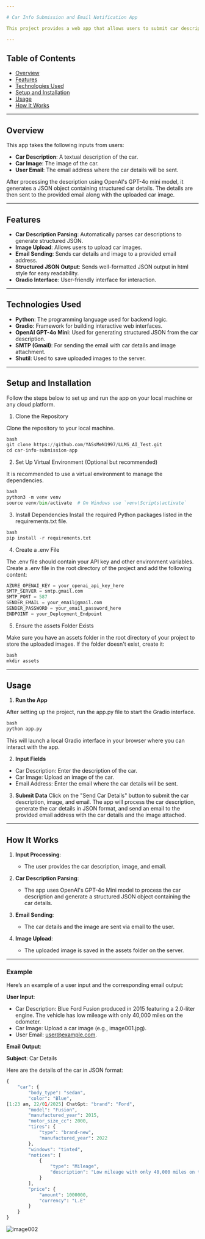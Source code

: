 ```yaml
---

# Car Info Submission and Email Notification App

This project provides a web app that allows users to submit car descriptions, upload car images, and receive the car details formatted as a structured JSON via email. The app processes the description using OpenAI's GPT-4o mini model and sends an email containing the car details, including a JSON format and the uploaded image as an attachment.

---
```


## Table of Contents

- [Overview](#overview)
- [Features](#features)
- [Technologies Used](#technologies-used)
- [Setup and Installation](#setup-and-installation)
- [Usage](#usage)
- [How It Works](#how-it-works)

---

## Overview

This app takes the following inputs from users:

- **Car Description**: A textual description of the car.
- **Car Image**: The image of the car.
- **User Email**: The email address where the car details will be sent.

After processing the description using OpenAI's GPT-4o mini model, it generates a JSON object containing structured car details. The details are then sent to the provided email along with the uploaded car image.

---

## Features

- **Car Description Parsing**: Automatically parses car descriptions to generate structured JSON.
- **Image Upload**: Allows users to upload car images.
- **Email Sending**: Sends car details and image to a provided email address.
- **Structured JSON Output**: Sends well-formatted JSON output in html style for easy readability.
- **Gradio Interface**: User-friendly interface for interaction.

---

## Technologies Used

- **Python**: The programming language used for backend logic.
- **Gradio**: Framework for building interactive web interfaces.
- **OpenAI GPT-4o Mini**: Used for generating structured JSON from the car description.
- **SMTP (Gmail)**: For sending the email with car details and image attachment.
- **Shutil**: Used to save uploaded images to the server.

---

## Setup and Installation

Follow the steps below to set up and run the app on your local machine or any cloud platform.

1. Clone the Repository

Clone the repository to your local machine.

```python
bash
git clone https://github.com/YASsMeN1997/LLMS_AI_Test.git
cd car-info-submission-app
```

2. Set Up Virtual Environment (Optional but recommended)

It is recommended to use a virtual environment to manage the dependencies.

```python
bash
python3 -m venv venv
source venv/bin/activate  # On Windows use `venv\Scripts\activate`
```

3. Install Dependencies
Install the required Python packages listed in the requirements.txt file.

```python
bash
pip install -r requirements.txt
```

4. Create a .env File

The .env file should contain your API key and other environment variables. Create a .env file in the root directory of the project and add the following content:

```python
AZURE_OPENAI_KEY = your_openai_api_key_here
SMTP_SERVER = smtp.gmail.com
SMTP_PORT = 587
SENDER_EMAIL = your_email@gmail.com
SENDER_PASSWORD = your_email_password_here
ENDPOINT = your_Deployment_Endpoint
```

5. Ensure the assets Folder Exists

Make sure you have an assets folder in the root directory of your project to store the uploaded images. If the folder doesn't exist, create it:

```python
bash
mkdir assets
```

---

## Usage

1. **Run the App**

After setting up the project, run the app.py file to start the Gradio interface.

```python
bash
python app.py
```

This will launch a local Gradio interface in your browser where you can interact with the app.

2. **Input Fields**

- Car Description: Enter the description of the car.
- Car Image: Upload an image of the car.
- Email Address: Enter the email where the car details will be sent.

3. **Submit Data**
Click on the "Send Car Details" button to submit the car description, image, and email. The app will process the car description, generate the car details in JSON format, and send an email to the provided email address with the car details and the image attached.

---


## How It Works

1. **Input Processing**:
   - The user provides the car description, image, and email.
   
2. **Car Description Parsing**:
   - The app uses OpenAI's GPT-4o Mini model to process the car description and generate a structured JSON object containing the car details.

3. **Email Sending**:
   - The car details and the image are sent via email to the user.

4. **Image Upload**:
   - The uploaded image is saved in the assets folder on the server.

---

### Example

Here’s an example of a user input and the corresponding email output:

**User Input**:

- Car Description: Blue Ford Fusion produced in 2015 featuring a 2.0-liter engine. The vehicle has low mileage with only 40,000 miles on the odometer.
- Car Image: Upload a car image (e.g., image001.jpg).
- User Email: user@example.com.

**Email Output**:


**Subject**: Car Details

Here are the details of the car in JSON format:

```python
{
    "car": {
        "body_type": "sedan",
        "color": "Blue",
[1:23 am, 22/01/2025] ChatGpt: "brand": "Ford",
        "model": "Fusion",
        "manufactured_year": 2015,
        "motor_size_cc": 2000,
        "tires": {
            "type": "brand-new",
            "manufactured_year": 2022
        },
        "windows": "tinted",
        "notices": [
            {
                "type": "Mileage",
                "description": "Low mileage with only 40,000 miles on the odometer."
            }
        ],
        "price": {
            "amount": 1000000,
            "currency": "L.E"
        }
    }
}
```
![image002](https://github.com/user-attachments/assets/0abb808d-8b0d-4442-88c4-84377f7ee1f1)
